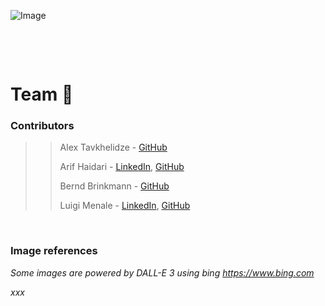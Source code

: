 ![Image](web/img/github_leafs.jpg "Image Title")

<br>
<p>
<br>

# Team 🍃

### Contributors

> > Alex Tavkhelidze - [GitHub](https://github.com/alexbgg)
> > 
> > Arif Haidari - [LinkedIn](https://www.linkedin.com/in/arif-haidari/), [GitHub](https://github.com/arifhaidari)
> > 
> > Bernd Brinkmann - [GitHub](https://github.com/Bernd-Bri)
> > 
> > Luigi Menale - [LinkedIn](https://www.linkedin.com/in/lmenale/), [GitHub](https://github.com/lmenale)

<br>

### Image references

   *Some images are powered by DALL-E 3 using bing https://www.bing.com*
   
   *xxx*
